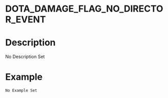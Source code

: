 # DOTA_DAMAGE_FLAG_NO_DIRECTOR_EVENT
# Description
No Description Set
# Example
```No Example Set```